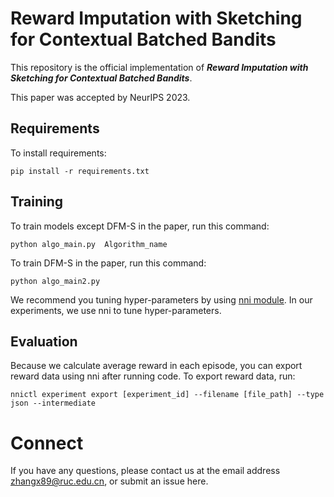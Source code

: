 # Reward Imputation with Sketching for Contextual Batched Bandits

This repository is the official implementation of ***Reward Imputation with Sketching for Contextual Batched Bandits***.

This paper was accepted by NeurIPS 2023.

## Requirements

To install requirements:

```setup
pip install -r requirements.txt
```

## Training

To train models except DFM-S in the paper, run this command:

```train
python algo_main.py  Algorithm_name
```
To train DFM-S in the paper, run this command:

```train
python algo_main2.py
```
We recommend you tuning hyper-parameters by using [nni module](https://github.com/microsoft/nni). In our experiments, we use nni to tune hyper-parameters.


## Evaluation

Because we calculate average reward in each episode, you can export reward data using nni after running code.
To export reward data, run:

```eval
nnictl experiment export [experiment_id] --filename [file_path] --type json --intermediate
```

# Connect

If you have any questions, please contact us at the email address zhangx89@ruc.edu.cn, or submit an issue here.